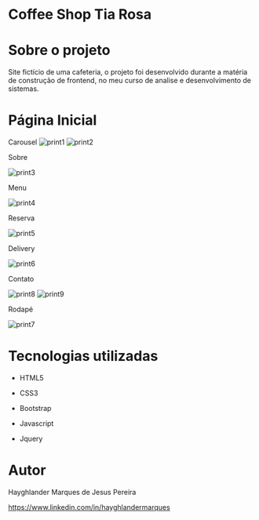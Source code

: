 # Coffee Shop Tia Rosa

# Sobre o projeto

Site fictício de uma cafeteria, o projeto foi desenvolvido durante a matéria de construção de frontend, no meu curso de analise e desenvolvimento de sistemas.

# Página Inicial

   Carousel
![print1](https://github.com/Hayghlander/Coffee-Shop-Tia-Rosa/assets/113555075/e6fcaed0-1f75-48ef-b3de-8922dad68339)
![print2](https://github.com/Hayghlander/Coffee-Shop-Tia-Rosa/assets/113555075/a90a46b9-830f-44cf-81e4-909cf19e30ba)

Sobre

![print3](https://github.com/Hayghlander/Coffee-Shop-Tia-Rosa/assets/113555075/225a6abb-84cd-40a0-b0cf-ec5100e51f2e)

Menu

![print4](https://github.com/Hayghlander/Coffee-Shop-Tia-Rosa/assets/113555075/30e2fa49-9c6d-4f03-bc0e-c69e169d311c)

Reserva

![print5](https://github.com/Hayghlander/Coffee-Shop-Tia-Rosa/assets/113555075/f8fa1274-3fb6-4dad-8403-f4e35aef7019)

Delivery

![print6](https://github.com/Hayghlander/Coffee-Shop-Tia-Rosa/assets/113555075/38628626-9b88-48f8-9662-e12f62c9abce)

Contato

![print8](https://github.com/Hayghlander/Coffee-Shop-Tia-Rosa/assets/113555075/41ffb4c9-f462-429a-aa19-b76d1ff4b4d1)
![print9](https://github.com/Hayghlander/Coffee-Shop-Tia-Rosa/assets/113555075/7531aaff-38f0-4e49-a669-6a3311e13c6d)

Rodapé

![print7](https://github.com/Hayghlander/Coffee-Shop-Tia-Rosa/assets/113555075/bc1bae6f-c8e7-4e75-a098-3c65ebd0218c)



# Tecnologias utilizadas

- HTML5

- CSS3

- Bootstrap

- Javascript

- Jquery

# Autor

Hayghlander Marques de Jesus Pereira

https://www.linkedin.com/in/hayghlandermarques
